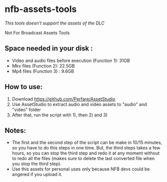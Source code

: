 # nfb-assets-tools

*This tools doesn't support the assets of the DLC*

Not For Broadcast Assets Tools

## Space needed in your disk :
- Video and audio files before execution (Function 1): 31GB
- Mkv files (Function 2): 22.5GB
- Mp4 files (Function 3) : 9.6GB

## How to use:

1. Download https://github.com/Perfare/AssetStudio
2. Use AssetStudio to extract audio and video assets to "audio" and "video" folder
3. After that, run the script with 1), then 2) and 3)

## Notes:
- The first and the second step of the script can be make in 10/15 minutes, so you have to do this steps in one time. But, the third steps takes a few hours, so you can stop the third step and redo it at any moment without to redo all the files (makes sure to delete the last converted file when you stop the third step).
- Use this assets for personal uses only because NFB devs could be angered if you upload it.
